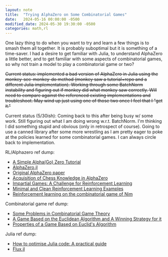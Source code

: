 ```yaml
---
layout: note
title:  "Trying AlphaZero on Some Combinatorial Games"
date:   2024-05-16 00:00:00 -0500
modified_date: 2024-05-30 19:30:00 -0500
categories: math,rl
---
```


One lazy thing to do when you want to try and learn a few things is to smash them all together. It is probably suboptimal but it is something of a time-saver. I had a desire to get familiar with Julia, to understand AlphaZero a little better, and to get familiar with some aspects of combinatorial games, so why not train a model to play a combinatorial game or two?

~~Current status: implemented a bad version of AlphaZero in Julia using the monkey-see-monkey-do method (monkey saw a tutorial+repo and a different Julia implementation). Working through some BatchNorm instability and figuring out if monkey did what monkey saw correctly. Will need to compare against the referenced existing implementations and troubleshoot. May wind up just using one of those two once I feel that I "get it."~~

Current status (5/30ish): Coming back to this after being busy w/ some work. Still figuring out what I am doing wrong w.r.t. BatchNorm. I'm thinking I did something stupid and obvious (only in retrospect of course). Going to use a canned library after some more wrestling as I am pretty eager to poke at the policies learned for some combinatorial games. I can always circle back to implementation.

RL/Alphazero ref dump:
* [A Simple Alpha(Go) Zero Tutorial](https://suragnair.github.io/posts/alphazero.html)
* [AlphaZero.jl](https://github.com/jonathan-laurent/AlphaZero.jl)
* [Original AlphaZero paper](https://www.nature.com/articles/nature24270.epdf?author_access_token=VJXbVjaSHxFoctQQ4p2k4tRgN0jAjWel9jnR3ZoTv0PVW4gB86EEpGqTRDtpIz-2rmo8-KG06gqVobU5NSCFeHILHcVFUeMsbvwS-lxjqQGg98faovwjxeTUgZAUMnRQ)
* [Acquisition of Chess Knowledge in AlphaZero](https://www.ncbi.nlm.nih.gov/pmc/articles/PMC9704706/pdf/pnas.202206625.pdf)
* [Impartial Games: A Challenge for Reinforcement Learning](https://arxiv.org/abs/2205.12787)
* [Minimal and Clean Reinforcement Learning Examples](https://github.com/rlcode/reinforcement-learning/tree/master)
* [Reinforcement learning on the combinatorial game of Nim](https://www.csc.kth.se/utbildning/kth/kurser/DD143X/dkand11/Group6Lars/erik.jarleberg.report.pdf)

Combinatorial game ref dump:
* [Some Problems in Combinatorial Game Theory](https://www.mathcamp.org/files/math/Alfonso-CGT-handout.pdf)
* [A Game Based on the Euclidean Algorithm and A Winning Strategy for it](https://doi.org/10.2307/3612461)
* [Properties of a Game Based on Euclid's Algorithm](https://doi.org/10.2307/2689037)

Julia ref dump:
* [How to optimise Julia code: A practical guide](https://viralinstruction.com/posts/optimise/)
* [Flux.jl](https://fluxml.ai/Flux.jl/stable/)
